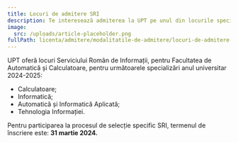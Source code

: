 ```yaml
---
title: Locuri de admitere SRI
description: Te interesează admiterea la UPT pe unul din locurile speciale SRI?
image:
  src: /uploads/article-placeholder.png
fullPath: licenta/admitere/modalitatile-de-admitere/locuri-de-admitere-sri
---
```

UPT oferă locuri Serviciului Român de Informații, pentru Facultatea de Automatică și Calculatoare, pentru următoarele specializări anul universitar 2024-2025: 

* Calculatoare;
* Informatică;
* Automatică și Informatică Aplicată;
* Tehnologia Informației.

Pentru participarea la procesul de selecție specific SRI, termenul de înscriere este: **31 martie 2024.**

<Attachment label="Află mult mai multe detalii aici!" file="/uploads/oferta-publica-sri-upt-2024.pdf"></Attachment>
